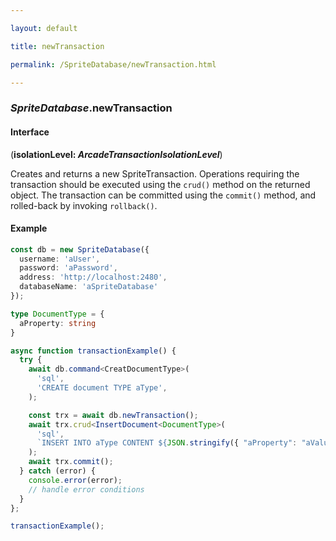 ```yaml
---

layout: default

title: newTransaction

permalink: /SpriteDatabase/newTransaction.html

---
```


### _SpriteDatabase_.newTransaction

#### Interface

(**isolationLevel: *ArcadeTransactionIsolationLevel***)

Creates and returns a new SpriteTransaction.
Operations requiring the transaction should be executed using
the `crud()` method on the returned object. The
transaction can be committed using the `commit()` method, and
rolled-back by invoking `rollback()`.

#### Example

```ts
const db = new SpriteDatabase({
  username: 'aUser',
  password: 'aPassword',
  address: 'http://localhost:2480',
  databaseName: 'aSpriteDatabase'
});

type DocumentType = {
  aProperty: string
}

async function transactionExample() {
  try {
    await db.command<CreatDocumentType>(
      'sql',
      'CREATE document TYPE aType',
    );

    const trx = await db.newTransaction();
    await trx.crud<InsertDocument<DocumentType>(
      'sql',
      `INSERT INTO aType CONTENT ${JSON.stringify({ "aProperty": "aValue" })}`
    );
    await trx.commit();
  } catch (error) {
    console.error(error);
    // handle error conditions
  }
};

transactionExample();
```


